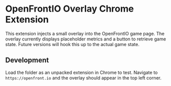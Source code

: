 # OpenFrontIO Overlay Chrome Extension

This extension injects a small overlay into the OpenFrontIO game page. The overlay currently displays placeholder metrics and a button to retrieve game state. Future versions will hook this up to the actual game state.

## Development

Load the folder as an unpacked extension in Chrome to test. Navigate to `https://openfront.io` and the overlay should appear in the top left corner.